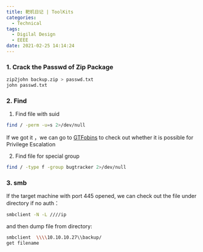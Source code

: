 ```yaml
---
title: 靶机日记 | ToolKits
categories:
  - Technical
tags:
  - Digilal Design
  - EEEE
date: 2021-02-25 14:14:24
---
```


### 1. Crack the Passwd of Zip Package

```bash
zip2john backup.zip > passwd.txt
john passwd.txt
```

### 2. Find

1. Find file with suid

```bash
find / -perm -u=s 2>/dev/null
```

If we got it ，we can go to [GTFobins](https://gtfobins.github.io) to check out whether it is possible for Privilege Escalation

2. Find file for special group

``` bash
find / -type f -group bugtracker 2>/dev/null
```

<!-- more -->

### 3. smb

If the target machine with port 445 opened, we can check out the file under directory if no auth：

```bash
smbclient -N -L ////ip
```

and then dump file from directory:

```bash
smbclient  \\\\10.10.10.27\\backup/
get filename
```

